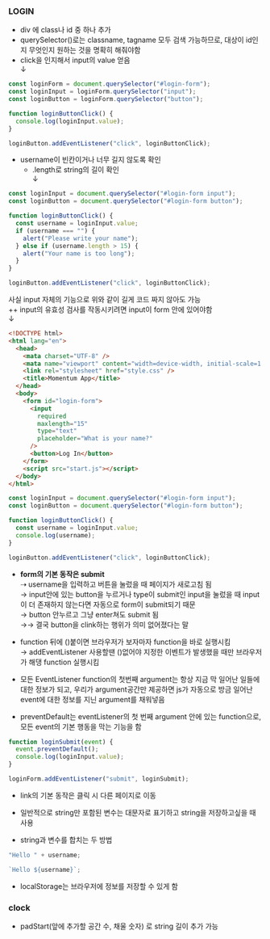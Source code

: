 ### LOGIN

- div 에 class나 id 중 하나 추가
- querySelector()로는 classname, tagname 모두 검색 가능하므로, 대상이 id인지 무엇인지 원하는 것을 명확히 해줘야함
- click을 인지해서 input의 value 얻음  
  ↓

```javascript
const loginForm = document.querySelector("#login-form");
const loginInput = loginForm.querySelector("input");
const loginButton = loginForm.querySelector("button");

function loginButtonClick() {
  console.log(loginInput.value);
}

loginButton.addEventListener("click", loginButtonClick);
```

- username이 빈칸이거나 너무 길지 않도록 확인
  - .length로 string의 길이 확인  
    ↓

```javascript
const loginInput = document.querySelector("#login-form input");
const loginButton = document.querySelector("#login-form button");

function loginButtonClick() {
  const username = loginInput.value;
  if (username === "") {
    alert("Please write your name");
  } else if (username.length > 15) {
    alert("Your name is too long");
  }
}

loginButton.addEventListener("click", loginButtonClick);
```

사실 input 자체의 기능으로 위와 같이 길게 코드 짜지 않아도 가능  
++ input의 유효성 검사를 작동시키려면 input이 form 안에 있어야함  
↓

```html
<!DOCTYPE html>
<html lang="en">
  <head>
    <mata charset="UTF-8" />
    <mata name="viewport" content="width=device-width, initial-scale=1.0" />
    <link rel="stylesheet" href="style.css" />
    <title>Momentum App</title>
  </head>
  <body>
    <form id="login-form">
      <input
        required
        maxlength="15"
        type="text"
        placeholder="What is your name?"
      />
      <button>Log In</button>
    </form>
    <script src="start.js"></script>
  </body>
</html>
```

```javascript
const loginInput = document.querySelector("#login-form input");
const loginButton = document.querySelector("#login-form button");

function loginButtonClick() {
  const username = loginInput.value;
  console.log(username);
}

loginButton.addEventListener("click", loginButtonClick);
```

- **form의 기본 동작은 submit**  
  ⇢ username을 입력하고 버튼을 눌렀을 때 페이지가 새로고침 됨  
  → input안에 있는 button을 누르거나 type이 submit인 input을 눌렀을 때 input이 더 존재하지 않는다면 자동으로 form이 submit되기 때문  
  → button 안누르고 그냥 enter쳐도 submit 됨  
  →→ 결국 button을 clink하는 행위가 의미 없어졌다는 말

- function 뒤에 ()붙이면 브라우저가 보자마자 function을 바로 실행시킴  
  → addEventListener 사용할땐 ()없어야 지정한 이벤트가 발생했을 때만 브라우저가 해댕 function 실행시킴

- 모든 EventListener function의 첫번째 argument는 항상 지금 막 일어난 일들에 대한 정보가 되고, 우리가 argument공간만 제공하면 js가 자동으로 방금 일어난 event에 대한 정보를 지닌 argument를 채워넣음

- preventDefault는 eventListener의 첫 번째 argument 안에 있는 function으로, 모든 event의 기본 행동을 막는 기능을 함

```javascript
function loginSubmit(event) {
  event.preventDefault();
  console.log(loginInput.value);
}

loginForm.addEventListener("submit", loginSubmit);
```

- link의 기본 동작은 클릭 시 다른 페이지로 이동
- 일반적으로 string만 포함된 변수는 대문자로 표기하고 string을 저장하고싶을 때 사용

- string과 변수를 합치는 두 방법

```javascript
"Hello " + username;
```

```javascript
`Hello ${username}`;
```

- localStorage는 브라우저에 정보를 저장할 수 있게 함

### clock

- padStart(앞에 추가할 공간 수, 채울 숫자) 로 string 길이 추가 가능

